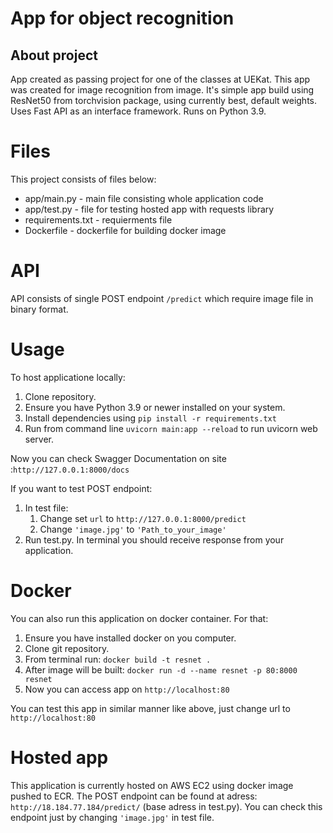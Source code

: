 # App for object recognition
## About project
App created as passing project for one of the classes at UEKat.
This app was created for image recognition from image. It's simple app build using ResNet50 from torchvision package, using currently best, default weights. Uses Fast API as an interface framework.
Runs on Python 3.9.

# Files
This project consists of files below:
- app/main.py - main file consisting whole application code
- app/test.py - file for testing hosted app with requests library
- requirements.txt - requierments file
- Dockerfile - dockerfile for building docker image

# API
API consists of single POST endpoint `/predict` which require image file in binary format.

# Usage 
To host applicatione locally:

 1. Clone repository.
 2. Ensure you have Python 3.9 or newer installed on your system.
 3. Install dependencies using `pip install -r requirements.txt`
 4. Run from command line `uvicorn main:app --reload` to run uvicorn web server.

Now you can check Swagger Documentation on site :`http://127.0.0.1:8000/docs`

If you want to test POST endpoint:
1. In test file:
    1. Change set `url` to `http://127.0.0.1:8000/predict`
    2. Change `'image.jpg'` to `'Path_to_your_image'`
 2. Run test.py. In terminal you should receive response from your application. 
 
# Docker
You can also run this application on docker container. For that:
1. Ensure you have installed docker on you computer.
2. Clone git repository.
3. From terminal run: `docker build -t resnet .`
4. After image will be built: `docker run -d --name resnet -p 80:8000 resnet`
5. Now you can access app on `http://localhost:80`

You can test this app in similar manner like above, just change url to `http://localhost:80`

# Hosted app
This application is currently hosted on AWS EC2 using docker image pushed to ECR. The POST endpoint can be found at adress: `http://18.184.77.184/predict/` (base adress in test.py). You can check this endpoint just by changing `'image.jpg'` in test file. 
